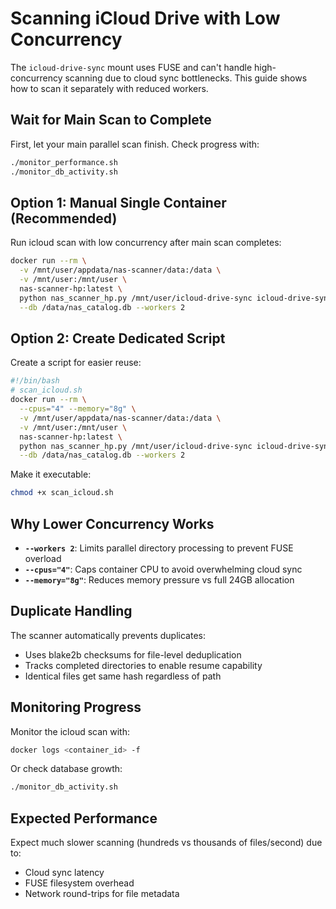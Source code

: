 # Scanning iCloud Drive with Low Concurrency

The `icloud-drive-sync` mount uses FUSE and can't handle high-concurrency scanning due to cloud sync bottlenecks. This guide shows how to scan it separately with reduced workers.

## Wait for Main Scan to Complete

First, let your main parallel scan finish. Check progress with:
```bash
./monitor_performance.sh
./monitor_db_activity.sh
```

## Option 1: Manual Single Container (Recommended)

Run icloud scan with low concurrency after main scan completes:

```bash
docker run --rm \
  -v /mnt/user/appdata/nas-scanner/data:/data \
  -v /mnt/user:/mnt/user \
  nas-scanner-hp:latest \
  python nas_scanner_hp.py /mnt/user/icloud-drive-sync icloud-drive-sync \
  --db /data/nas_catalog.db --workers 2
```

## Option 2: Create Dedicated Script

Create a script for easier reuse:

```bash
#!/bin/bash
# scan_icloud.sh
docker run --rm \
  --cpus="4" --memory="8g" \
  -v /mnt/user/appdata/nas-scanner/data:/data \
  -v /mnt/user:/mnt/user \
  nas-scanner-hp:latest \
  python nas_scanner_hp.py /mnt/user/icloud-drive-sync icloud-drive-sync \
  --db /data/nas_catalog.db --workers 2
```

Make it executable:
```bash
chmod +x scan_icloud.sh
```

## Why Lower Concurrency Works

- **`--workers 2`**: Limits parallel directory processing to prevent FUSE overload
- **`--cpus="4"`**: Caps container CPU to avoid overwhelming cloud sync
- **`--memory="8g"`**: Reduces memory pressure vs full 24GB allocation

## Duplicate Handling

The scanner automatically prevents duplicates:
- Uses blake2b checksums for file-level deduplication
- Tracks completed directories to enable resume capability
- Identical files get same hash regardless of path

## Monitoring Progress

Monitor the icloud scan with:
```bash
docker logs <container_id> -f
```

Or check database growth:
```bash
./monitor_db_activity.sh
```

## Expected Performance

Expect much slower scanning (hundreds vs thousands of files/second) due to:
- Cloud sync latency
- FUSE filesystem overhead  
- Network round-trips for file metadata